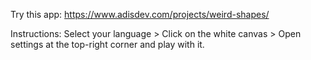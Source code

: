 Try this app: https://www.adisdev.com/projects/weird-shapes/

Instructions: Select your language > Click on the white canvas > Open settings at the top-right corner and play with it.
